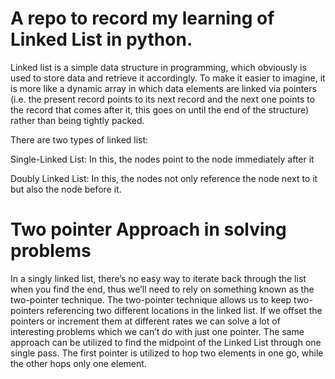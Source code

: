 # A repo to record my learning of Linked List in python.

Linked list is a simple data structure in programming, which obviously is used to store data and retrieve it accordingly. To make it easier to imagine, it is more like a dynamic array in which data elements are linked via pointers (i.e. the present record points to its next record and the next one points to the record that comes after it, this goes on until the end of the structure) rather than being tightly packed.

There are two types of linked list:

Single-Linked List: In this, the nodes point to the node immediately after it

Doubly Linked List: In this, the nodes not only reference the node next to it but also the node before it.

# Two pointer Approach in solving problems
In a singly linked list, there’s no easy way to iterate back through the list when you find the end, thus we’ll need to rely on something known as the two-pointer technique. The two-pointer technique allows us to keep two-pointers referencing two different locations in the linked list. If we offset the pointers or increment them at different rates we can solve a lot of interesting problems which we can’t do with just one pointer.
The same approach can be utilized to find the midpoint of the Linked List through one single pass. The first pointer is utilized to hop two elements in one go, while the other hops only one element. 
